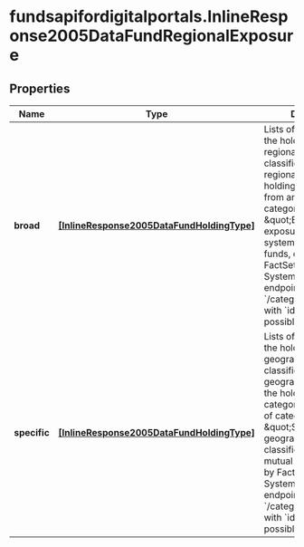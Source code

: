 # fundsapifordigitalportals.InlineResponse2005DataFundRegionalExposure

## Properties

Name | Type | Description | Notes
------------ | ------------- | ------------- | -------------
**broad** | [**[InlineResponse2005DataFundHoldingType]**](InlineResponse2005DataFundHoldingType.md) | Lists of categories of the holdings&#39; broad regional exposure classification. Broad regional exposure of the holdings is a category from any level of category system \&quot;Broad regional exposure classification system for mutual funds, defined by FactSet Research Systems Inc.\&quot;. See endpoint &#x60;/category/listBySystem&#x60; with &#x60;id&#x3D;290&#x60; for possible values. | [optional] 
**specific** | [**[InlineResponse2005DataFundHoldingType]**](InlineResponse2005DataFundHoldingType.md) | Lists of categories of the holdings&#39; specific geographic exposure classification. Specific geographic exposure of the holdings is a category from any level of category system \&quot;Specific geographic exposure classification system for mutual funds, defined by FactSet Research Systems Inc.\&quot;. See endpoint &#x60;/category/listBySystem&#x60; with &#x60;id&#x3D;291&#x60; for possible values. | [optional] 


